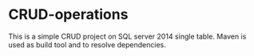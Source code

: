 # CRUD-operations
This is a simple CRUD project on SQL server 2014 single table. 
Maven is used as build tool and to resolve dependencies.
